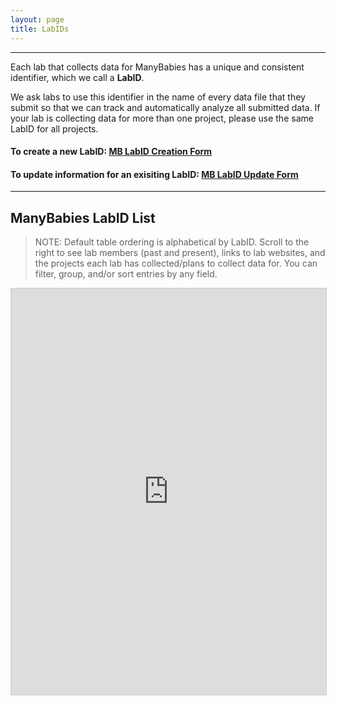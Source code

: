 ```yaml
---
layout: page
title: LabIDs
---
```



***
Each lab that collects data for ManyBabies has a unique and consistent identifier, which we call a **LabID**.

We ask labs to use this identifier in the name of every data file that they submit so that we can track and automatically analyze all submitted data. If your lab is collecting data for more than one project, please use the same LabID for all projects.

#### To create a new LabID: <a href="https://airtable.com/appRoqMKzcK3NsXt4/shrrS4GAmjHq8iKUm" target="_blank"><b>MB LabID Creation Form</b></a>

#### To update information for an exisiting LabID: <a href="https://airtable.com/appRoqMKzcK3NsXt4/shr27ZHMaelzSrgEz" target="_blank"><b>MB LabID Update Form</b></a>

***
## ManyBabies LabID List

> NOTE: Default table ordering is alphabetical by LabID. Scroll to the right to see lab members (past and present), links to lab websites, and the projects each lab has collected/plans to collect data for. You can filter, group, and/or sort entries by any field.

<!-- iframe embed labID public view -->
<iframe class="airtable-embed" src="https://airtable.com/embed/appRoqMKzcK3NsXt4/shrnPNko928LSk7DS?backgroundColor=blueDusty&viewControls=on" frameborder="0" onmousewheel="" width="100%" height="650" style="background: transparent; border: 1px solid #ccc;"></iframe>

